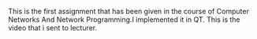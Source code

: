 This is the first assignment that has been given in the course of Computer Networks And Network Programming.I implemented it in QT.
This is the video that i sent to lecturer.
